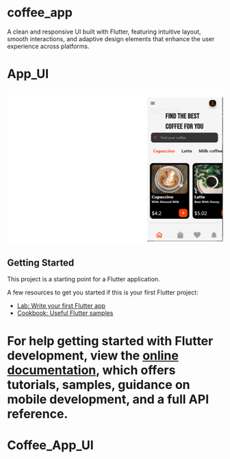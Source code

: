 # coffee_app

A clean and responsive UI built with Flutter, featuring intuitive layout, smooth interactions, and adaptive design elements that enhance the user experience across platforms.

# App_UI
![App_UI](https://github.com/Tee-Kay404/Coffee_App_UI/blob/289910c2b2f152a2205841835121850b8fc0ba57/Coffee.png)

## Getting Started

This project is a starting point for a Flutter application.

A few resources to get you started if this is your first Flutter project:

- [Lab: Write your first Flutter app](https://docs.flutter.dev/get-started/codelab)
- [Cookbook: Useful Flutter samples](https://docs.flutter.dev/cookbook)

For help getting started with Flutter development, view the
[online documentation](https://docs.flutter.dev/), which offers tutorials,
samples, guidance on mobile development, and a full API reference.
=======
# Coffee_App_UI

